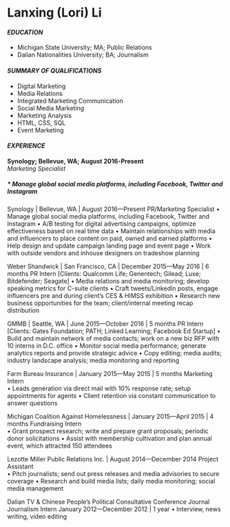# Lanxing (Lori) Li  

#### _**EDUCATION**_  
* Michigan State University; MA; Public Relations  
* Dalian Nationalities University; BA; Journalism  

#### _**SUMMARY OF QUALIFICATIONS**_     
* Digital Marketing  
* Media Relations  
* Integrated Marketing Communication  
* Social Media Marketing  
* Marketing Analysis  
* HTML, CSS, SQL  
* Event Marketing

#### _**EXPERIENCE**_  
**Synology; Bellevue, WA; August 2016-Present**  
_Marketing Specialist_  
##### * Manage global social media platforms, including Facebook, Twitter and Instagram

Synology | Bellevue, WA | August 2016—Present 
PR/Marketing Specialist
• Manage global social media platforms, including Facebook, Twitter and Instagram
• A/B testing for digital advertising campaigns, optimize effectiveness based on real time data
• Maintain relationships with media and influencers to place content on paid, owned and earned platforms
• Help design and update campaign landing page and event page
• Work with outside vendors and inhouse designers on tradeshow planning

Weber Shandwick | San Francisco, CA | December 2015—May 2016 | 6 months
PR Intern [Clients: Qualcomm Life; Genentech; Gilead; Luxe; Bitdefender; Seagate]
• Media relations and media monitoring; develop speaking metrics for C-suite clients
• Craft tweets/LinkedIn posts, engage influencers pre and during client’s CES & HIMSS exhibition
• Research new business opportunities for the team; client/internal meeting recap distribution

GMMB | Seattle, WA | June 2015—October 2016 | 5 months
PR Intern [Clients: Gates Foundation; PATH; Linked Learning; Facebook Ed Startup]
• Build and maintain network of media contacts; work on a new biz RFP with 10 interns in D.C. office
• Monitor social media performance; generate analytics reports and provide strategic advice
• Copy editing; media audits; industry landscape analysis; media monitoring and reporting


Farm Bureau Insurance | January 2015—May 2015 | 5 months
Marketing Intern											 
• Leads generation via direct mail with 10% response rate; setup appointments for agents
• Client retention via constant communication to answer questions

Michigan Coalition Against Homelessness | January 2015—April 2015 | 4 months
Fundraising Intern										
• Grant prospect research; write and prepare grant proposals; periodic donor solicitations
• Assist with membership cultivation and plan annual event, which attracted 150 attendees

Lezotte Miller Public Relations Inc. | August 2014—December 2014
Project Assistant                                  
• Pitch journalists; send out press releases and media advisories to secure coverage 
• Research and build media lists; daily media monitoring; social media management

Dalian TV & Chinese People’s Political Consultative Conference Journal
Journalism Intern                                             	January 2012—December 2012 | 1 year
• Interview, news writing, video editing
